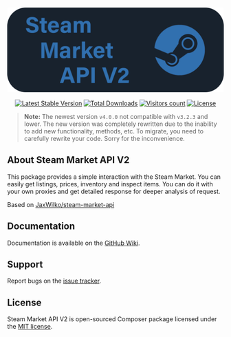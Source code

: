 <p align="center"><a href="https://github.com/Allyans3/steam-market-api-v2" target="_blank"><img src="https://raw.githubusercontent.com/Allyans3/steam-market-api-v2/ver4/images/steam-market-api-logo.png" width="600" alt="Steam-market-api-v2"></a></p>

<p align="center">
<a href="https://packagist.org/packages/Allyans3/steam-market-api-v2"><img src="https://img.shields.io/packagist/v/Allyans3/steam-market-api-v2?style=flat-square&logo=Composer" alt="Latest Stable Version"></a>
<a href="https://packagist.org/packages/Allyans3/steam-market-api-v2"><img src="https://img.shields.io/packagist/dt/Allyans3/steam-market-api-v2?style=flat-square&logo=Composer" alt="Total Downloads"></a>
<a href="https://github.com/Allyans3/steam-market-api-v2"><img src="https://hits.seeyoufarm.com/api/count/incr/badge.svg?url=https%3A%2F%2Fgithub.com%2FAllyans3%2Fsteam-market-api-v2&count_bg=%2344CC10&title_bg=%23555555&icon=github.svg&icon_color=%23E7E7E7&title=visitors&edge_flat=true" alt="Visitors count"></a>
<a href="https://github.com/Allyans3/steam-market-api-v2"><img src="https://img.shields.io/packagist/l/Allyans3/steam-market-api-v2?style=flat-square&color=3555555" alt="License"></a>
</p>

> **Note:** The newest version `v4.0.0` not compatible with `v3.2.3` and lower. The new version was completely rewritten due to the inability to add new functionality, methods, etc. To migrate, you need to carefully rewrite your code. Sorry for the inconvenience.  

## About Steam Market API V2

This package provides a simple interaction with the Steam Market. You can easily get listings, prices, inventory and inspect items. You can do it with your own proxies and get detailed response for deeper analysis of request. 

Based on [JaxWilko/steam-market-api](https://github.com/JaxWilko/steam-market-api)

## Documentation

Documentation is available on the [GitHub Wiki](https://github.com/Allyans3/steam-market-api-v2/wiki/Old-Documentation).

## Support

Report bugs on the [issue tracker](https://github.com/Allyans3/steam-market-api-v2/issues).

## License

Steam Market API V2 is open-sourced Composer package licensed under the [MIT license](https://opensource.org/licenses/MIT).